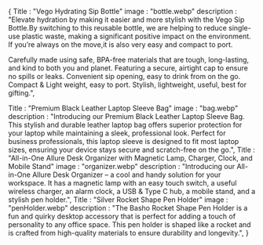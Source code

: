 {
    Title : "Vego Hydrating Sip Bottle"
    image : "bottle.webp"
    description : "Elevate hydration by making it easier and more stylish with the Vego Sip Bottle.By switching to this reusable bottle, we are helping to reduce single-use plastic waste, making a significant positive impact on the environment. If you’re always on the move,it is also very easy and compact to port.

 Carefully made using safe, BPA-free materials that are
   tough, long-lasting, and kind to both you and planet.
 Featuring a secure, airtight cap to ensure no spills or leaks.
 Convenient sip opening, easy to drink from on the go.
 Compact & Light weight, easy to port.
Stylish, lightweight, useful, best for gifting.", 

Title : "Premium Black Leather Laptop Sleeve Bag"
    image : "bag.webp"
    description : "Introducing our Premium Black Leather Laptop Sleeve Bag. This stylish and durable leather laptop bag offers superior protection for your laptop while maintaining a sleek, professional look. Perfect for business professionals, this laptop sleeve is designed to fit most laptop sizes, ensuring your device stays secure and scratch-free on the go.", 
    Title : "All-in-One Allure Desk Organizer with Magnetic Lamp, Charger, Clock, and Mobile Stand"
    image : "organizer.webp"
    description : "Introducing our All-in-One Allure Desk Organizer – a cool and handy solution for your workspace. It has a magnetic lamp with an easy touch switch, a useful wireless charger, an alarm clock, a USB & Type C hub, a mobile stand, and a stylish pen holder.", 
    Title : "Silver Rocket Shape Pen Holder"
    image : "penHolder.webp"
    description : "The Basho Rocket Shape Pen Holder is a fun and quirky desktop accessory that is perfect for adding a touch of personality to any office space. This pen holder is shaped like a rocket and is crafted from high-quality materials to ensure durability and longevity.", 
}